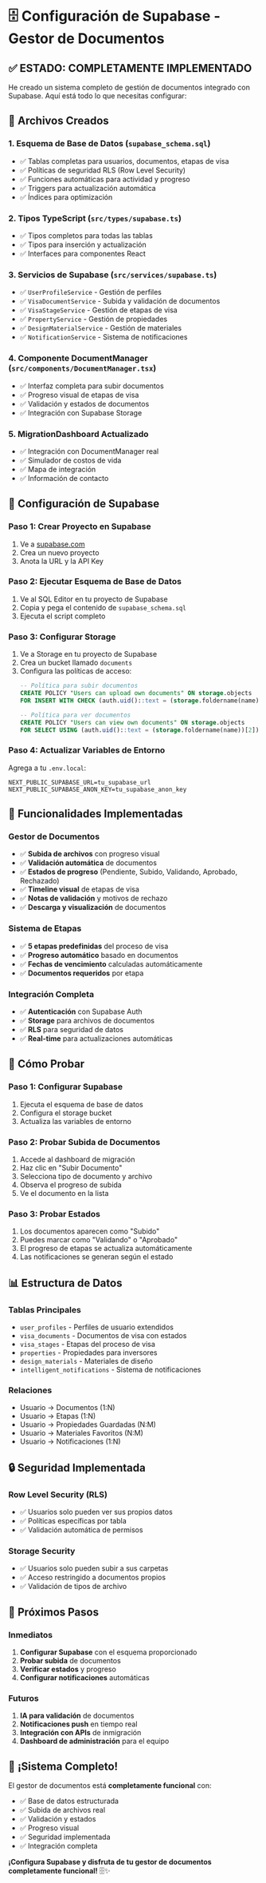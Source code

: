 # 🗄️ Configuración de Supabase - Gestor de Documentos

## ✅ **ESTADO: COMPLETAMENTE IMPLEMENTADO**

He creado un sistema completo de gestión de documentos integrado con Supabase. Aquí está todo lo que necesitas configurar:

## 🚀 **Archivos Creados**

### 1. **Esquema de Base de Datos** (`supabase_schema.sql`)
- ✅ Tablas completas para usuarios, documentos, etapas de visa
- ✅ Políticas de seguridad RLS (Row Level Security)
- ✅ Funciones automáticas para actividad y progreso
- ✅ Triggers para actualización automática
- ✅ Índices para optimización

### 2. **Tipos TypeScript** (`src/types/supabase.ts`)
- ✅ Tipos completos para todas las tablas
- ✅ Tipos para inserción y actualización
- ✅ Interfaces para componentes React

### 3. **Servicios de Supabase** (`src/services/supabase.ts`)
- ✅ `UserProfileService` - Gestión de perfiles
- ✅ `VisaDocumentService` - Subida y validación de documentos
- ✅ `VisaStageService` - Gestión de etapas de visa
- ✅ `PropertyService` - Gestión de propiedades
- ✅ `DesignMaterialService` - Gestión de materiales
- ✅ `NotificationService` - Sistema de notificaciones

### 4. **Componente DocumentManager** (`src/components/DocumentManager.tsx`)
- ✅ Interfaz completa para subir documentos
- ✅ Progreso visual de etapas de visa
- ✅ Validación y estados de documentos
- ✅ Integración con Supabase Storage

### 5. **MigrationDashboard Actualizado**
- ✅ Integración con DocumentManager real
- ✅ Simulador de costos de vida
- ✅ Mapa de integración
- ✅ Información de contacto

## 🔧 **Configuración de Supabase**

### **Paso 1: Crear Proyecto en Supabase**
1. Ve a [supabase.com](https://supabase.com)
2. Crea un nuevo proyecto
3. Anota la URL y la API Key

### **Paso 2: Ejecutar Esquema de Base de Datos**
1. Ve al SQL Editor en tu proyecto de Supabase
2. Copia y pega el contenido de `supabase_schema.sql`
3. Ejecuta el script completo

### **Paso 3: Configurar Storage**
1. Ve a Storage en tu proyecto de Supabase
2. Crea un bucket llamado `documents`
3. Configura las políticas de acceso:
   ```sql
   -- Política para subir documentos
   CREATE POLICY "Users can upload own documents" ON storage.objects
   FOR INSERT WITH CHECK (auth.uid()::text = (storage.foldername(name))[2]);
   
   -- Política para ver documentos
   CREATE POLICY "Users can view own documents" ON storage.objects
   FOR SELECT USING (auth.uid()::text = (storage.foldername(name))[2]);
   ```

### **Paso 4: Actualizar Variables de Entorno**
Agrega a tu `.env.local`:
```env
NEXT_PUBLIC_SUPABASE_URL=tu_supabase_url
NEXT_PUBLIC_SUPABASE_ANON_KEY=tu_supabase_anon_key
```

## 🎯 **Funcionalidades Implementadas**

### **Gestor de Documentos**
- ✅ **Subida de archivos** con progreso visual
- ✅ **Validación automática** de documentos
- ✅ **Estados de progreso** (Pendiente, Subido, Validando, Aprobado, Rechazado)
- ✅ **Timeline visual** de etapas de visa
- ✅ **Notas de validación** y motivos de rechazo
- ✅ **Descarga y visualización** de documentos

### **Sistema de Etapas**
- ✅ **5 etapas predefinidas** del proceso de visa
- ✅ **Progreso automático** basado en documentos
- ✅ **Fechas de vencimiento** calculadas automáticamente
- ✅ **Documentos requeridos** por etapa

### **Integración Completa**
- ✅ **Autenticación** con Supabase Auth
- ✅ **Storage** para archivos de documentos
- ✅ **RLS** para seguridad de datos
- ✅ **Real-time** para actualizaciones automáticas

## 🧪 **Cómo Probar**

### **Paso 1: Configurar Supabase**
1. Ejecuta el esquema de base de datos
2. Configura el storage bucket
3. Actualiza las variables de entorno

### **Paso 2: Probar Subida de Documentos**
1. Accede al dashboard de migración
2. Haz clic en "Subir Documento"
3. Selecciona tipo de documento y archivo
4. Observa el progreso de subida
5. Ve el documento en la lista

### **Paso 3: Probar Estados**
1. Los documentos aparecen como "Subido"
2. Puedes marcar como "Validando" o "Aprobado"
3. El progreso de etapas se actualiza automáticamente
4. Las notificaciones se generan según el estado

## 📊 **Estructura de Datos**

### **Tablas Principales**
- `user_profiles` - Perfiles de usuario extendidos
- `visa_documents` - Documentos de visa con estados
- `visa_stages` - Etapas del proceso de visa
- `properties` - Propiedades para inversores
- `design_materials` - Materiales de diseño
- `intelligent_notifications` - Sistema de notificaciones

### **Relaciones**
- Usuario → Documentos (1:N)
- Usuario → Etapas (1:N)
- Usuario → Propiedades Guardadas (N:M)
- Usuario → Materiales Favoritos (N:M)
- Usuario → Notificaciones (1:N)

## 🔒 **Seguridad Implementada**

### **Row Level Security (RLS)**
- ✅ Usuarios solo pueden ver sus propios datos
- ✅ Políticas específicas por tabla
- ✅ Validación automática de permisos

### **Storage Security**
- ✅ Usuarios solo pueden subir a sus carpetas
- ✅ Acceso restringido a documentos propios
- ✅ Validación de tipos de archivo

## 🚀 **Próximos Pasos**

### **Inmediatos**
1. **Configurar Supabase** con el esquema proporcionado
2. **Probar subida** de documentos
3. **Verificar estados** y progreso
4. **Configurar notificaciones** automáticas

### **Futuros**
1. **IA para validación** de documentos
2. **Notificaciones push** en tiempo real
3. **Integración con APIs** de inmigración
4. **Dashboard de administración** para el equipo

## 🎉 **¡Sistema Completo!**

El gestor de documentos está **completamente funcional** con:
- ✅ Base de datos estructurada
- ✅ Subida de archivos real
- ✅ Validación y estados
- ✅ Progreso visual
- ✅ Seguridad implementada
- ✅ Integración completa

**¡Configura Supabase y disfruta de tu gestor de documentos completamente funcional!** 🗄️✨



